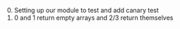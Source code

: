 0. Setting up our module to test and add canary test
1. 0 and 1 return empty arrays and 2/3 return themselves
